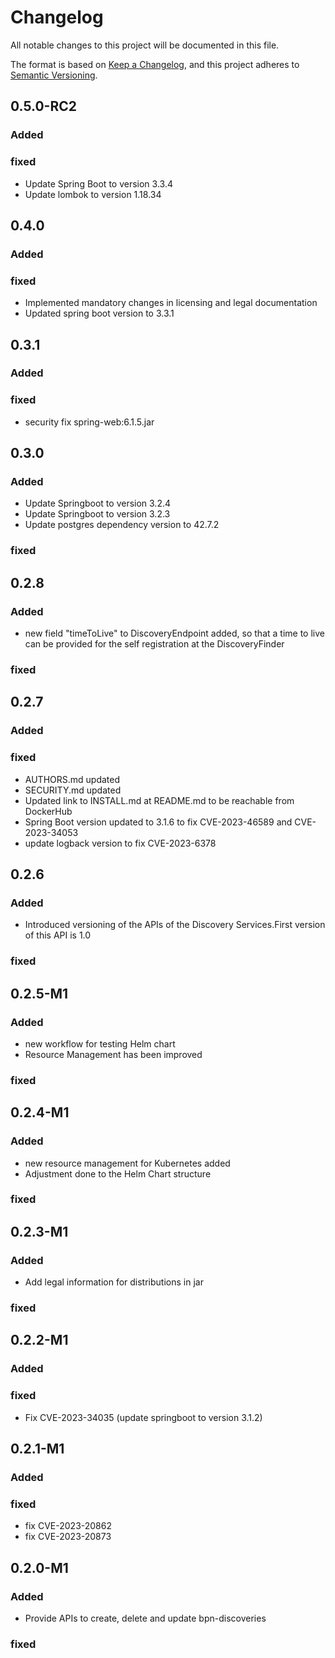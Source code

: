 # Changelog

All notable changes to this project will be documented in this file.

The format is based on [Keep a Changelog](https://keepachangelog.com/en/1.0.0/), and this project adheres
to [Semantic Versioning](https://semver.org/spec/v2.0.0.html).


## 0.5.0-RC2
### Added
### fixed
- Update Spring Boot to version 3.3.4
- Update lombok to version 1.18.34

## 0.4.0
### Added
### fixed
- Implemented mandatory changes in licensing and legal documentation
- Updated spring boot version to 3.3.1

## 0.3.1
### Added
### fixed
- security fix spring-web:6.1.5.jar

## 0.3.0
### Added
- Update Springboot to version 3.2.4
- Update Springboot to version 3.2.3
- Update postgres dependency version to 42.7.2
### fixed

## 0.2.8
### Added
- new field "timeToLive" to DiscoveryEndpoint added, so that a time to live can be provided for the self registration at the DiscoveryFinder
### fixed

## 0.2.7
### Added
### fixed
- AUTHORS.md updated
- SECURITY.md updated
- Updated link to INSTALL.md at README.md to be reachable from DockerHub
- Spring Boot version updated to 3.1.6 to fix CVE-2023-46589 and CVE-2023-34053
- update logback version to fix CVE-2023-6378

## 0.2.6
### Added
- Introduced versioning of the APIs of the Discovery Services.First version of this API is 1.0
### fixed

## 0.2.5-M1
### Added
- new workflow for testing Helm chart
- Resource Management has been improved
### fixed

## 0.2.4-M1
### Added
- new resource management for Kubernetes added
- Adjustment done to the Helm Chart structure
### fixed

## 0.2.3-M1
### Added
- Add legal information for distributions in jar
### fixed

## 0.2.2-M1
### Added
### fixed
- Fix CVE-2023-34035 (update springboot to version 3.1.2)

## 0.2.1-M1
### Added
### fixed
- fix CVE-2023-20862
- fix CVE-2023-20873

## 0.2.0-M1
### Added
- Provide APIs to create, delete and update bpn-discoveries
### fixed